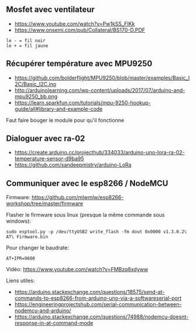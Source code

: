 ## Mosfet avec ventilateur
- https://www.youtube.com/watch?v=Pw1kSS_FIKk
- https://www.onsemi.com/pub/Collateral/BS170-D.PDF
```
le - = fil noir
le + = fil jaune
```
## Récupérer température avec MPU9250
- https://github.com/bolderflight/MPU9250/blob/master/examples/Basic_I2C/Basic_I2C.ino
- http://arduinolearning.com/wp-content/uploads/2017/07/arduino-and-mpu9250_bb.png
- https://learn.sparkfun.com/tutorials/mpu-9250-hookup-guide/all#library-and-example-code

Faut faire bouger le module pour qu'il fonctionne
## Dialoguer avec ra-02
- https://create.arduino.cc/projecthub/334033/arduino-uno-lora-ra-02-temperature-sensor-d9ba95
- https://github.com/sandeepmistry/arduino-LoRa

## Communiquer avec le esp8266 / NodeMCU
Firmware: https://github.com/mlwmlw/esp8266-workshop/tree/master/firmware

Flasher le firmware sous linux (presque la même commande sous windows):
```
sudo esptool.py -p /dev/ttyUSB2 write_flash -fm dout 0x0000 v1.3.0.2\ AT\ Firmware.bin
```

Pour changer le baudrate:
```
AT+IPR=9600
```

Vidéo: https://www.youtube.com/watch?v=FMBzq8xdyww

Liens utiles:
- https://arduino.stackexchange.com/questions/18575/send-at-commands-to-esp8266-from-arduino-uno-via-a-softwareserial-port
- https://engineeringprojectshub.com/serial-communication-between-nodemcu-and-arduino/
- https://arduino.stackexchange.com/questions/74988/nodemcu-doesnt-response-in-at-command-mode
